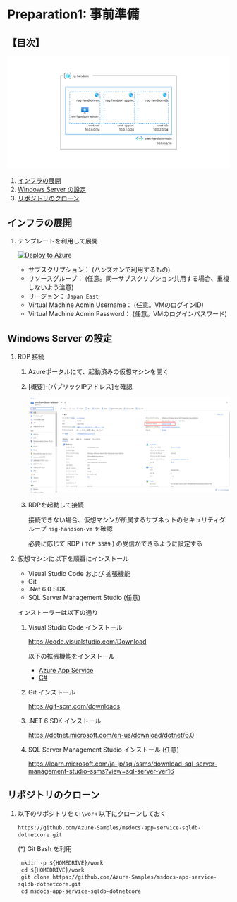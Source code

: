 # Preparation1: 事前準備

## 【目次】

![](images/prep01-0000-network.png)


1. [インフラの展開](#インフラの展開)
1. [Windows Server の設定](#windows-server-の設定)
1. [リポジトリのクローン](#リポジトリのクローン)


## インフラの展開

1. テンプレートを利用して展開

   [![Deploy to Azure](https://aka.ms/deploytoazurebutton)](https://portal.azure.com/#create/Microsoft.Template/uri/https%3A%2F%2Fraw.githubusercontent.com%2Fakinaritsugo%2Fhandson-azurestudy-04-paas%2Fmain%2Finfra%2Ftemplate.json)

    * サブスクリプション： (ハンズオンで利用するもの)
    * リソースグループ： (任意。同一サブスクリプション共用する場合、重複しないよう注意)
    * リージョン： `Japan East`
    * Virtual Machine Admin Username： (任意。VMのログインID)
    * Virtual Machine Admin Password： (任意。VMのログインパスワード)


## Windows Server の設定

1. RDP 接続

    1. Azureポータルにて、起動済みの仮想マシンを開く

    1. [概要]-[パブリックIPアドレス]を確認

        ![](images/prep01-0101-network.png)

    1. RDPを起動して接続

        接続できない場合、仮想マシンが所属するサブネットのセキュリティグループ `nsg-handson-vm` を確認

        必要に応じて RDP ( `TCP 3389` ) の受信ができるように設定する

1. 仮想マシンに以下を順番にインストール

    * Visual Studio Code および 拡張機能
    * Git
    * .Net 6.0 SDK
    * SQL Server Management Studio (任意)

    インストーラーは以下の通り

    1. Visual Studio Code インストール

        https://code.visualstudio.com/Download

        以下の拡張機能をインストール

        <!-- * [日本語化（任意）](https://marketplace.visualstudio.com/items?itemName=MS-CEINTL.vscode-language-pack-ja) -->
        * [Azure App Service](https://marketplace.visualstudio.com/items?itemName=ms-azuretools.vscode-azureappservice)
        * [C#](https://marketplace.visualstudio.com/items?itemName=ms-dotnettools.csharp)

    1. Git インストール

        https://git-scm.com/downloads

    1. .NET 6 SDK インストール

        https://dotnet.microsoft.com/en-us/download/dotnet/6.0

    1. SQL Server Management Studio インストール (任意)

        https://learn.microsoft.com/ja-jp/sql/ssms/download-sql-server-management-studio-ssms?view=sql-server-ver16

<!-- 
(*) 以下の PowerShell スクリプトを「実行コマンド」から実行するとすべてインストールされる

1. 仮想マシンを開く
1. [操作]-[実行コマンド] を開く
1. `RunPowerShellScript` を選択して、以下のコマンドを貼り付け、「実行」

    コマンド実行を利用する場合、タイムアウトするので順番に実行する。

    1. Visual Studio Code インストール

            New-Item -Force -Path $env:HOMEDRIVE\temp -ItemType Directory
            cd $env:HOMEDRIVE\temp

            # Visual Studio Code
            Invoke-WebRequest -Uri https://az764295.vo.msecnd.net/stable/74b1f979648cc44d385a2286793c226e611f59e7/VSCodeSetup-x64-1.71.2.exe -OutFile VSCodeSetup.exe
            ./VSCodeSetup.exe /VERYSILENT /NORESTART /MERGETASKS=!runcode

    1. Visual Studio Code 拡張機能 インストール

            # Visual Studio Code - Extension
            $env:Path = [System.Environment]::GetEnvironmentVariable("Path","Machine") + ";" + [System.Environment]::GetEnvironmentVariable("Path","User")
            code --force --install-extension MS-CEINTL.vscode-language-pack-ja
            code --force --install-extension ms-azuretools.vscode-azureappservice
            code --force --install-extension ms-dotnettools.csharp

    1. Git インストール

            New-Item -Force -Path $env:HOMEDRIVE\temp -ItemType Directory
            cd $env:HOMEDRIVE\temp

            # Git
            Invoke-WebRequest -Uri https://github.com/git-for-windows/git/releases/download/v2.37.3.windows.1/Git-2.37.3-64-bit.exe -OutFile Git.exe
            ./Git.exe /VERYSILENT /NORESTART

    1. .Net 6 SDK インストール

            New-Item -Force -Path $env:HOMEDRIVE\temp -ItemType Directory
            cd $env:HOMEDRIVE\temp

            # .Net 6 SDK
            Invoke-WebRequest -Uri https://dotnet.microsoft.com/download/dotnet/scripts/v1/dotnet-install.ps1 -OutFile dotnet-install.ps1
            ./dotnet-install.ps1 -Architecture x64 -Channel 6.0

    1. SQL Server Management Studio インストール

            New-Item -Force -Path $env:HOMEDRIVE\temp -ItemType Directory
            cd $env:HOMEDRIVE\temp

            # SQL Server Management Studio
            Invoke-WebRequest -Uri https://aka.ms/ssmsfullsetup -OutFile ssmsfullsetup.exe
            ./ssmsfullsetup.exe /install /quiet /norestart /passive

    1. すべて完了したら再起動する

        # 再起動
        Restart-Computer -Force
-->

## リポジトリのクローン

1. 以下のリポジトリを `C:\work` 以下にクローンしておく

    ```
    https://github.com/Azure-Samples/msdocs-app-service-sqldb-dotnetcore.git
    ```

    (*) Git Bash を利用

        mkdir -p ${HOMEDRIVE}/work
        cd ${HOMEDRIVE}/work
        git clone https://github.com/Azure-Samples/msdocs-app-service-sqldb-dotnetcore.git
        cd msdocs-app-service-sqldb-dotnetcore


